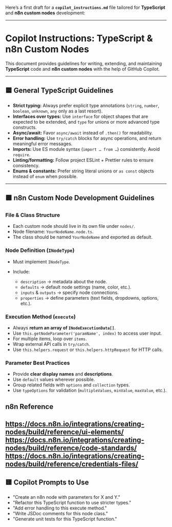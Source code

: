 Here’s a first draft for a **`copilot_instructions.md`** file tailored for **TypeScript** and **n8n custom nodes** development:

---

# Copilot Instructions: TypeScript & n8n Custom Nodes

This document provides guidelines for writing, extending, and maintaining **TypeScript** code and **n8n custom nodes** with the help of GitHub Copilot.

---

## 🟦 General TypeScript Guidelines

* **Strict typing:** Always prefer explicit type annotations (`string`, `number`, `boolean`, `unknown`, `any` only as a last resort).
* **Interfaces over types:** Use `interface` for object shapes that are expected to be extended, and `type` for unions or more advanced type constructs.
* **Async/await:** Favor `async/await` instead of `.then()` for readability.
* **Error handling:** Use `try/catch` blocks for async operations, and return meaningful error messages.
* **Imports:** Use ES module syntax (`import … from …`) consistently. Avoid `require`.
* **Linting/formatting:** Follow project ESLint + Prettier rules to ensure consistency.
* **Enums & constants:** Prefer string literal unions or `as const` objects instead of `enum` when possible.

---

## 🟩 n8n Custom Node Development Guidelines

### File & Class Structure

* Each custom node should live in its own file under `nodes/`.
* Node filename: `YourNodeName.node.ts`.
* The class should be named `YourNodeName` and exported as default.

### Node Definition (`INodeType`)

* Must implement `INodeType`.
* Include:

  * `description` → metadata about the node.
  * `defaults` → default node settings (name, color, etc.).
  * `inputs` & `outputs` → specify node connections.
  * `properties` → define parameters (text fields, dropdowns, options, etc.).

### Execution Method (`execute`)

* Always **return an array of `INodeExecutionData[]`**.
* Use `this.getNodeParameter('paramName', index)` to access user input.
* For multiple items, loop over `items`.
* Wrap external API calls in `try/catch`.
* Use `this.helpers.request` or `this.helpers.httpRequest` for HTTP calls.

### Parameter Best Practices

* Provide **clear display names** and **descriptions**.
* Use `default` values wherever possible.
* Group related fields with `options` and `collection` types.
* Use `typeOptions` for validation (`multipleValues`, `minValue`, `maxValue`, etc.).

## n8n Reference

https://docs.n8n.io/integrations/creating-nodes/build/reference/ui-elements/
https://docs.n8n.io/integrations/creating-nodes/build/reference/code-standards/
https://docs.n8n.io/integrations/creating-nodes/build/reference/credentials-files/
---

## 🟨 Copilot Prompts to Use

* "Create an n8n node with parameters for X and Y."
* "Refactor this TypeScript function to use stricter types."
* "Add error handling to this execute method."
* "Write JSDoc comments for this node class."
* "Generate unit tests for this TypeScript function."


